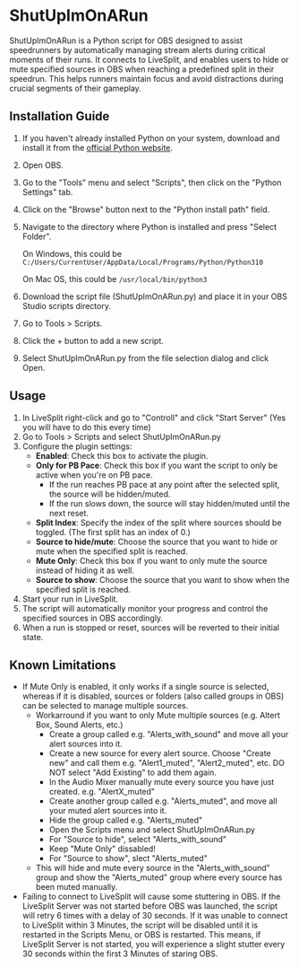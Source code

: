 # ShutUpImOnARun

ShutUpImOnARun is a Python script for OBS designed to assist speedrunners by automatically managing stream alerts during critical moments of their runs. It connects to LiveSplit, and enables users to hide or mute specified sources in OBS when reaching a predefined split in their speedrun. This helps runners maintain focus and avoid distractions during crucial segments of their gameplay.

## Installation Guide

1. If you haven't already installed Python on your system, download and install it from the [official Python website](https://www.python.org/downloads/).
2. Open OBS.
3. Go to the "Tools" menu and select "Scripts", then click on the "Python Settings" tab.
4. Click on the "Browse" button next to the "Python install path" field.
5. Navigate to the directory where Python is installed and press "Select Folder".

   On Windows, this could be ```C:/Users/CurrentUser/AppData/Local/Programs/Python/Python310```

   On Mac OS, this could be ```/usr/local/bin/python3```

6. Download the script file (ShutUpImOnARun.py) and place it in your OBS Studio scripts directory.
7. Go to Tools > Scripts.
8. Click the + button to add a new script.
9. Select ShutUpImOnARun.py from the file selection dialog and click Open.

## Usage

1. In LiveSplit right-click and go to "Controll" and click "Start Server" (Yes you will have to do this every time)
2. Go to Tools > Scripts and select ShutUpImOnARun.py
3. Configure the plugin settings:
   - **Enabled**: Check this box to activate the plugin.
   - **Only for PB Pace**: Check this box if you want the script to only be active when you're on PB pace.
     - If the run reaches PB pace at any point after the selected split, the source will be hidden/muted.
     - If the run slows down, the source will stay hidden/muted until the next reset.
   - **Split Index**: Specify the index of the split where sources should be toggled. (The first split has an index of 0.)
   - **Source to hide/mute**: Choose the source that you want to hide or mute when the specified split is reached.
   - **Mute Only**: Check this box if you want to only mute the source instead of hiding it as well.
   - **Source to show**: Choose the source that you want to show when the specified split is reached.
4. Start your run in LiveSplit.
5. The script will automatically monitor your progress and control the specified sources in OBS accordingly.
6. When a run is stopped or reset, sources will be reverted to their initial state.

## Known Limitations

- If Mute Only is enabled, it only works if a single source is selected, whereas if it is disabled, sources or folders (also called groups in OBS) can be selected to manage multiple sources.
   - Workarround if you want to only Mute multiple sources (e.g. Altert Box, Sound Alerts, etc.) 
      - Create a group called e.g. "Alerts_with_sound" and move all your alert sources into it.
      - Create a new source for every alert source. Choose "Create new" and call them e.g. "Alert1_muted", "Alert2_muted", etc. DO NOT select "Add Existing" to add them again.
      - In the Audio Mixer manually mute every source you have just created. e.g. "AlertX_muted"
      - Create another group called e.g. "Alerts_muted", and move all your muted alert sources into it.
      - Hide the group called e.g. "Alerts_muted"
      - Open the Scripts menu and select ShutUpImOnARun.py
      - For "Source to hide", select "Alerts_with_sound"
      - Keep "Mute Only" dissabled!
      - For "Source to show", slect "Alerts_muted"
   - This will hide and mute every source in the "Alerts_with_sound" group and show the "Alerts_muted" group where every source has been muted manually.
- Failing to connect to LiveSplit will cause some stuttering in OBS. If the LiveSplit Server was not started before OBS was launched, the script will retry 6 times with a delay of 30 seconds. If it was unable to connect to LiveSplit within 3 Minutes, the script will be disabled until it is restarted in the Scripts Menu, or OBS is restarted. This means, if LiveSplit Server is not started, you will experience a slight stutter every 30 seconds within the first 3 Minutes of staring OBS.
